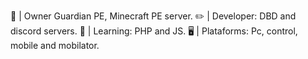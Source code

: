 👑 | Owner Guardian PE, Minecraft PE server.
✏️ | Developer: DBD and discord servers.
📕 | Learning: PHP and JS.
🖥️ | Plataforms: Pc, control, mobile and mobilator.
